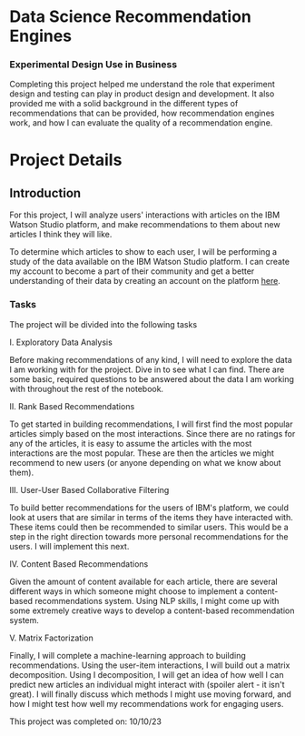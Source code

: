 # Data Science Recommendation Engines

### Experimental Design Use in Business
Completing this project helped me understand the role that experiment design and testing can play in product design and development. It also provided me with a solid background in the different types of recommendations that can be provided, how recommendation engines work, and how I can evaluate the quality of a recommendation engine.

# Project Details

## Introduction
For this project, I will analyze users' interactions with articles on the IBM Watson Studio platform, and make recommendations to them about new articles I think they will like.

To determine which articles to show to each user, I will be performing a study of the data available on the IBM Watson Studio platform. I can create my account to become a part of their community and get a better understanding of their data by creating an account on the platform [here](https://eu-gb.dataplatform.cloud.ibm.com/login?preselect_region=true).

### Tasks
The project will be divided into the following tasks

I. Exploratory Data Analysis

Before making recommendations of any kind, I will need to explore the data I am working with for the project. Dive in to see what I can find. There are some basic, required questions to be answered about the data I am working with throughout the rest of the notebook.

II. Rank Based Recommendations

To get started in building recommendations, I will first find the most popular articles simply based on the most interactions. Since there are no ratings for any of the articles, it is easy to assume the articles with the most interactions are the most popular. These are then the articles we might recommend to new users (or anyone depending on what we know about them).

III. User-User Based Collaborative Filtering

To build better recommendations for the users of IBM's platform, we could look at users that are similar in terms of the items they have interacted with. These items could then be recommended to similar users. This would be a step in the right direction towards more personal recommendations for the users. I will implement this next.

IV. Content Based Recommendations

Given the amount of content available for each article, there are several different ways in which someone might choose to implement a content-based recommendations system. Using NLP skills, I might come up with some extremely creative ways to develop a content-based recommendation system.

V. Matrix Factorization

Finally, I will complete a machine-learning approach to building recommendations. Using the user-item interactions, I will build out a matrix decomposition. Using I decomposition, I will get an idea of how well I can predict new articles an individual might interact with (spoiler alert - it isn't great). I will finally discuss which methods I might use moving forward, and how I might test how well my recommendations work for engaging users.

This project was completed on: 10/10/23
